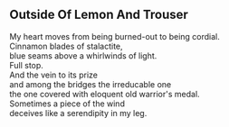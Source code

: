 Outside Of Lemon And Trouser
----------------------------
My heart moves from being burned-out to being cordial.  
Cinnamon blades of stalactite,  
blue seams above a whirlwinds of light.  
Full stop.  
And the vein to its prize  
and among the bridges the irreducable one  
the one covered with eloquent old warrior's medal.  
Sometimes a piece of the wind  
deceives like a serendipity in my leg.  
